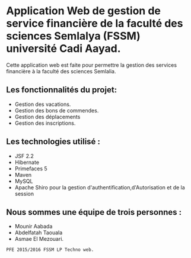 # Application Web de gestion de service financière de la faculté des sciences Semlalya (FSSM) université Cadi Aayad.

Cette application web est faite pour permettre la gestion des services financière à la faculté des sciences Semlalia.

## Les fonctionnalités du projet:

* Gestion des vacations.
* Gestion des bons de commendes.
* Gestion des déplacements 
* Gestion des inscriptions.

## Les technologies utilisé  :

* JSF 2.2
* Hibernate
* Primefaces 5
* Maven
* MySQL
* Apache Shiro pour la gestion d'authentification,d'Autorisation et de la session

## Nous sommes une équipe de trois personnes :

* Mounir Aabada
* Abdelfatah Taouala
* Asmae El Mezouari.



```
PFE 2015/2016 FSSM LP Techno web.
```

